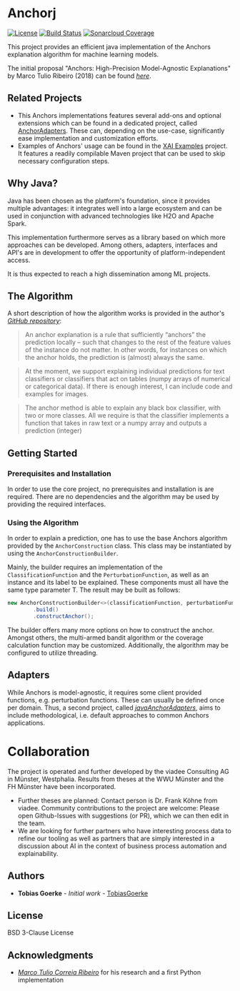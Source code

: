 # Anchorj

[![License](https://img.shields.io/badge/License-BSD%203--Clause-blue.svg)](https://opensource.org/licenses/BSD-3-Clause)
[![Build Status](https://travis-ci.org/viadee/javaAnchorExplainer.svg?branch=master)](https://travis-ci.org/viadee/javaAnchorExplainer)
[![Sonarcloud Coverage](https://sonarcloud.io/api/project_badges/measure?project=de.viadee.xai.anchor:algorithm&metric=coverage)](https://de.viadee.xai.anchor:algorithm&metric=coverage) 

This project provides an efficient java implementation of the Anchors explanation algorithm for machine learning models.

The initial proposal "Anchors: High-Precision Model-Agnostic Explanations" by Marco Tulio Ribeiro (2018) can be found
[*here*](https://homes.cs.washington.edu/~marcotcr/aaai18.pdf).

## Related Projects

+ This Anchors implementations features several add-ons and optional extensions which can be found in a dedicated project, called [AnchorAdapters](https://github.com/viadee/javaAnchorAdapters). These can, depending on the use-case, significantly ease implementation and customization efforts.
+ Examples of Anchors' usage can be found in the [XAI Examples](https://github.com/viadee/xai_examples) project. It features a readily compilable Maven project that can be used to skip necessary configuration steps.

## Why Java?
Java has been chosen as the platform's foundation, since it provides multiple advantages: 
it integrates well into a large ecosystem and can be used in conjunction with advanced technologies like H2O and 
Apache Spark. 

This implementation furthermore serves as a library based on which more approaches can be developed. 
Among others, adapters, interfaces and API's are in development to offer the opportunity of platform-independent access.

It is thus expected to reach a high dissemination among ML projects.

## The Algorithm

A short description of how the algorithm works is provided in the author's [*GitHub repository*](https://github.com/marcotcr/anchor/):

> An anchor explanation is a rule that sufficiently “anchors” the
prediction locally – such that changes to the rest of the feature
values of the instance do not matter. In other words, for instances on which the anchor holds, the prediction is (almost)
always the same.

> At the moment, we support explaining individual predictions for text classifiers or classifiers that act on tables (numpy arrays of numerical or categorical data). If there is enough interest, I can include code and examples for images.

> The anchor method is able to explain any black box classifier, with two or more classes. All we require is that the classifier implements a function that takes in raw text or a numpy array and outputs a prediction (integer)


## Getting Started


### Prerequisites and Installation

In order to use the core project, no prerequisites and installation is are required. 
There are no dependencies and the algorithm may be used by providing the required interfaces.


### Using the Algorithm

In order to explain a prediction, one has to use the base Anchors algorithm provided by the ``AnchorConstruction`` 
class. This class may be instantiated by using the ``AnchorConstructionBuilder``. 

Mainly, the builder requires an implementation of the ``ClassificationFunction`` and the ``PerturbationFunction``, as 
well as an instance and its label to be explained. These components must all have the same type parameter T.
The result may be built as follows:

```Java
new AnchorConstructionBuilder<>(classificationFunction, perturbationFunction, labeledInstance, instanceLabel)
        .build()
        .constructAnchor();
```

The builder offers many more options on how to construct the anchor. Amongst others, the multi-armed bandit algorithm or
the coverage calculation function may be customized. Additionally, the algorithm may be configured to utilize threading.

## Adapters

While Anchors is model-agnostic, it requires some client provided functions, e.g. perturbation functions. These can usually be defined once per domain. 
Thus, a second project, called [*javaAnchorAdapters*](https://github.com/viadee/javaAnchorAdapters), aims to include methodological, i.e. default approaches to common Anchors applications.

# Collaboration

The project is operated and further developed by the viadee Consulting AG in Münster, Westphalia. Results from theses at the WWU Münster and the FH Münster have been incorporated.
* Further theses are planned: Contact person is Dr. Frank Köhne from viadee.
    Community contributions to the project are welcome: Please open Github-Issues with suggestions (or PR), which we can then edit in the team.
*   We are looking for further partners who have interesting process data to refine our tooling as well as partners that are simply interested in a discussion about AI in the context of business process automation and explainability.

## Authors

* **Tobias Goerke** - *Initial work* - [TobiasGoerke](https://github.com/TobiasGoerke)

## License

BSD 3-Clause License

## Acknowledgments

* [*Marco Tulio Correia Ribeiro*](https://github.com/marcotcr/anchor/) for his research and a first Python implementation
